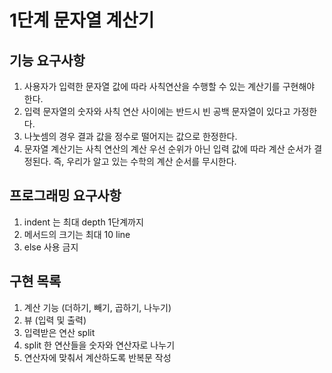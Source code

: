 # 1단계 문자열 계산기

## 기능 요구사항

1. 사용자가 입력한 문자열 값에 따라 사칙연산을 수행할 수 있는 계산기를 구현해야 한다.
2. 입력 문자열의 숫자와 사칙 연산 사이에는 반드시 빈 공백 문자열이 있다고 가정한다.
3. 나눗셈의 경우 결과 값을 정수로 떨어지는 값으로 한정한다.
4. 문자열 계산기는 사칙 연산의 계산 우선 순위가 아닌 입력 값에 따라 계산 순서가 결정된다. 즉, 우리가 알고 있는 수학의 계산 순서를 무시한다.

## 프로그래밍 요구사항

1. indent 는 최대 depth 1단계까지
2. 메서드의 크기는 최대 10 line
3. else 사용 금지

## 구현 목록

1. 계산 기능 (더하기, 빼기, 곱하기, 나누기)
2. 뷰 (입력 및 출력)
3. 입력받은 연산 split
4. split 한 연산들을 숫자와 연산자로 나누기
5. 연산자에 맞춰서 계산하도록 반복문 작성
